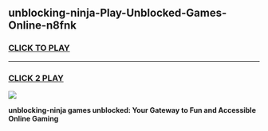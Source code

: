 
## unblocking-ninja-Play-Unblocked-Games-Online-n8fnk
<h3>
<a href="https://premium76.site?title=unblocking-ninja&ref=25A">CLICK TO PLAY</a></h3>
<hr>

<h3>
<a href="https://premium76.site?title=unblocking-ninja&ref=25A">CLICK 2 PLAY</a>
  
</h3>

<a href="https://premium76.site?title=unblocking-ninja&ref=25A"><img src="https://clearcache.store/games.png"></a>


**unblocking-ninja games unblocked: Your Gateway to Fun and Accessible Online Gaming**
